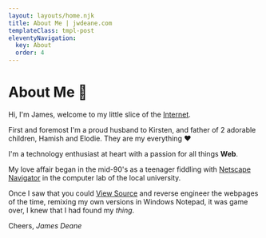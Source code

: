 ```yaml
---
layout: layouts/home.njk
title: About Me | jwdeane.com
templateClass: tmpl-post
eleventyNavigation:
  key: About
  order: 4
---
```


# About Me 👋

Hi, I'm James, welcome to my little slice of the [Internet](https://en.wikipedia.org/wiki/Internet).

First and foremost I'm a proud husband to Kirsten, and father of 2 adorable children, Hamish and Elodie. They are my everything ❤️

I'm a technology enthusiast at heart with a passion for all things **Web**.

My love affair began in the mid-90's as a teenager fiddling with [Netscape Navigator](https://en.wikipedia.org/wiki/Netscape_Navigator) in the computer lab of the local university.

Once I saw that you could [View Source](https://web.archive.org/web/20000201105429/http://www.shirky.com/writings/view_source.html) and reverse engineer the webpages of the time, remixing my own versions in Windows Notepad, it was game over, I knew that I had found my _thing_.

Cheers, _James Deane_
